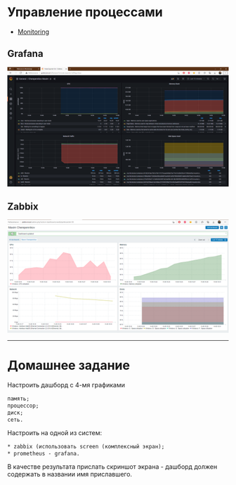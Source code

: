 # Управление процессами 

* [Monitoring](https://github.com/maxonchikbk/geekbrains/tree/master/homework/Monitoring)

## Grafana
![p+g](grafana.png)
## Zabbix
![p+g](zabbix.png)


---
# Домашнее задание

Настроить дашборд с 4-мя графиками

    память;
    процессор;
    диск;
    сеть.

Настроить на одной из систем:

    * zabbix (использовать screen (комплексный экран);
    * prometheus - grafana.

В качестве результата прислать скриншот экрана - дашборд должен содержать в названии имя приславшего.


